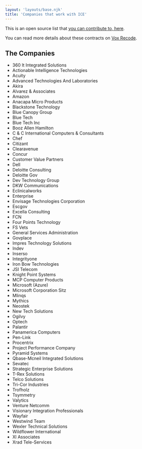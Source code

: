 ```yaml
---
layout: 'layouts/base.njk'
title: 'Companies that work with ICE' 
---
```


This is an open source list that [you can contribute to, here](https://github.com/hankchizljaw/companies-that-work-with-ice).

You can read more details about these contracts on [Vox Recode](https://www.vox.com/recode/2019/7/30/20728147/tech-company-ice-contracts-foia-microsoft-palantir-concur-dell).

## The Companies

- 360 It Integrated Solutions
- Actionable Intelligence Technologies
- Acuity
- Advanced Technologies And Laboratories
- Akira
- Alvarez & Associates
- Amazon
- Anacapa Micro Products
- Blackstone Technology
- Blue Canopy Group
- Blue Tech
- Blue Tech Inc
- Booz Allen Hamilton
- C & C International Computers & Consultants
- Chef
- Citizant
- Clearavenue
- Concur
- Customer Value Partners
- Dell
- Deloitte Consulting
- Deloitte Gov
- Dev Technology Group
- DKW Communications
- Eclinicalworks
- Enterprise
- Envisage Technologies Corporation
- Escgov
- Excella Consulting
- FCN
- Four Points Technology
- FS Vets
- General Services Administration
- Govplace
- Impres Technology Solutions
- Indev
- Inserso
- Integrityone
- Iron Bow Technologies
- JSI Telecom
- Knight Point Systems
- MCP Computer Products
- Microsoft (Azure)
- Microsoft Corporation Sitz
- Mlinqs
- Mythics
- Neostek
- New Tech Solutions
- Ogilvy
- Optech
- Palantir
- Panamerica Computers
- Pen-Link
- Procentrix
- Project Performance Company
- Pyramid Systems
- Qbase-Mcneil Integrated Solutions
- Sevatec
- Strategic Enterprise Solutions
- T-Rex Solutions
- Telco Solutions
- Tri-Cor Industries
- Trofholz
- Tsymmetry
- Valytics
- Venture Netcomm
- Visionary Integration Professionals
- Wayfair
- Westwind Team
- Wexler Technical Solutions
- Wildflower International
- Xl Associates
- Xrad Tele-Services